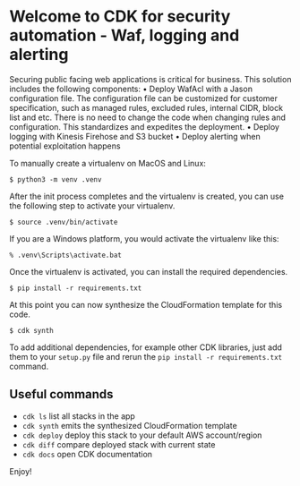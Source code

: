 
# Welcome to CDK for security automation - Waf, logging and alerting

Securing public facing web applications is critical for business. This solution includes the following components:
•	Deploy WafAcl with a Jason configuration file. The configuration file can be customized for customer specification, such as managed rules, excluded rules, internal CIDR, block list and etc. There is no need to change the code when changing rules and configuration. This standardizes and expedites the deployment.
•	Deploy logging with Kinesis Firehose and S3 bucket
•	Deploy alerting when potential exploitation happens

To manually create a virtualenv on MacOS and Linux:

```
$ python3 -m venv .venv
```

After the init process completes and the virtualenv is created, you can use the following
step to activate your virtualenv.

```
$ source .venv/bin/activate
```

If you are a Windows platform, you would activate the virtualenv like this:

```
% .venv\Scripts\activate.bat
```

Once the virtualenv is activated, you can install the required dependencies.

```
$ pip install -r requirements.txt
```

At this point you can now synthesize the CloudFormation template for this code.

```
$ cdk synth
```

To add additional dependencies, for example other CDK libraries, just add
them to your `setup.py` file and rerun the `pip install -r requirements.txt`
command.

## Useful commands

 * `cdk ls`          list all stacks in the app
 * `cdk synth`       emits the synthesized CloudFormation template
 * `cdk deploy`      deploy this stack to your default AWS account/region
 * `cdk diff`        compare deployed stack with current state
 * `cdk docs`        open CDK documentation

Enjoy!
